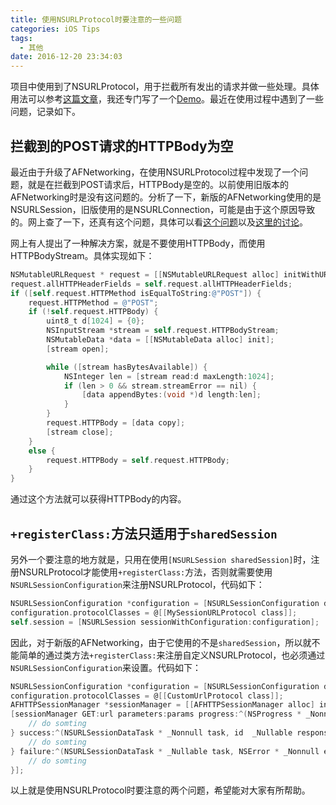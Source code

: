 ```yaml
---
title: 使用NSURLProtocol时要注意的一些问题
categories: iOS Tips
tags:
  - 其他
date: 2016-12-20 23:34:03
---
```


项目中使用到了NSURLProtocol，用于拦截所有发出的请求并做一些处理。具体用法可以参考[这篇文章](http://nshipster.cn/nsurlprotocol/)，我还专门写了一个[Demo](https://github.com/liujinlongxa/NSURLProtocolDemo)。最近在使用过程中遇到了一些问题，记录如下。

## 拦截到的POST请求的HTTPBody为空

最近由于升级了AFNetworking，在使用NSURLProtocol过程中发现了一个问题，就是在拦截到POST请求后，HTTPBody是空的。以前使用旧版本的AFNetworking时是没有这问题的。分析了一下，新版的AFNetworking使用的是NSURLSession，旧版使用的是NSURLConnection，可能是由于这个原因导致的。网上查了一下，还真有这个问题，具体可以看[这个问题](http://stackoverflow.com/questions/36555018/why-is-the-httpbody-of-a-request-inside-an-nsurlprotocol-subclass-always-nil)以及[这里的讨论](https://bugs.webkit.org/show_bug.cgi?id=137299)。

网上有人提出了一种解决方案，就是不要使用HTTPBody，而使用HTTPBodyStream。具体实现如下：

```objectivec
NSMutableURLRequest * request = [[NSMutableURLRequest alloc] initWithURL:url];
request.allHTTPHeaderFields = self.request.allHTTPHeaderFields;
if ([self.request.HTTPMethod isEqualToString:@"POST"]) {
    request.HTTPMethod = @"POST";
    if (!self.request.HTTPBody) {
        uint8_t d[1024] = {0};
        NSInputStream *stream = self.request.HTTPBodyStream;
        NSMutableData *data = [[NSMutableData alloc] init];
        [stream open];

        while ([stream hasBytesAvailable]) {
            NSInteger len = [stream read:d maxLength:1024];
            if (len > 0 && stream.streamError == nil) {
                [data appendBytes:(void *)d length:len];
            }
        }
        request.HTTPBody = [data copy];
        [stream close];
    }
    else {
        request.HTTPBody = self.request.HTTPBody;
    }
}
```

通过这个方法就可以获得HTTPBody的内容。

## `+registerClass:`方法只适用于`sharedSession`

另外一个要注意的地方就是，只用在使用`[NSURLSession sharedSession]`时，注册NSURLProtocol才能使用`+registerClass:`方法，否则就需要使用`NSURLSessionConfiguration`来注册NSURLProtocol，代码如下：

```objectivec
NSURLSessionConfiguration *configuration = [NSURLSessionConfiguration defaultSessionConfiguration];
configuration.protocolClasses = @[[MySessionURLProtocol class]];
self.session = [NSURLSession sessionWithConfiguration:configuration];
```

因此，对于新版的AFNetworking，由于它使用的不是`sharedSession`，所以就不能简单的通过类方法`+registerClass:`来注册自定义NSURLProtocol，也必须通过`NSURLSessionConfiguration`来设置。代码如下：

```objectivec
NSURLSessionConfiguration *configuration = [NSURLSessionConfiguration defaultSessionConfiguration];
configuration.protocolClasses = @[[CustomUrlProtocol class]];
AFHTTPSessionManager *sessionManager = [[AFHTTPSessionManager alloc] initWithBaseURL:baseUrl sessionConfiguration:configuration];
[sessionManager GET:url parameters:params progress:^(NSProgress * _Nonnull downloadProgress) {
    // do somting
} success:^(NSURLSessionDataTask * _Nonnull task, id  _Nullable responseObject) {
    // do somting
} failure:^(NSURLSessionDataTask * _Nullable task, NSError * _Nonnull error) {
    // do somting
}];
```

以上就是使用NSURLProtocol时要注意的两个问题，希望能对大家有所帮助。
